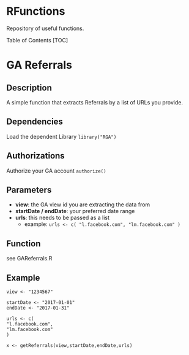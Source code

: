 # RFunctions

Repository of useful functions.

Table of Contents
[TOC]

# GA Referrals

Description
-----------

A simple function that extracts Referrals by a list of URLs you provide. 

Dependencies
------------
Load the dependent Library
`library("RGA")`

Authorizations
--------------
Authorize your GA account
`authorize()` 

Parameters
----------
 - **view**: the GA view id you are extracting the data from 
 - **startDate /  endDate**: your preferred date range 
 - **urls**: this needs to be passed as a list 
	 - example: `urls <- c( "l.facebook.com", "lm.facebook.com" )`

Function
--------

see GAReferrals.R

Example
-------
    view <- "1234567"
    
    startDate <- "2017-01-01"
    endDate <- "2017-01-31"
    
    urls <- c(
    "l.facebook.com",
    "lm.facebook.com"
    )
    
    x <- getReferrals(view,startDate,endDate,urls)

